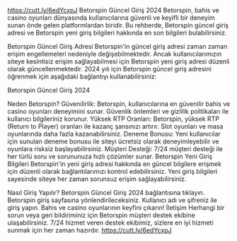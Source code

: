 https://cutt.ly/6edYcxpJ
Betorspin Güncel Giriş 2024
Betorspin, bahis ve casino oyunları dünyasında kullanıcılarına güvenli ve keyifli bir deneyim sunan önde gelen platformlardan biridir. Bu rehberde, Betorspin güncel giriş adresi ve Betorspin yeni giriş bilgileri hakkında en son bilgileri bulabilirsiniz.

Betorspin Güncel Giriş Adresi
Betorspin'in güncel giriş adresi zaman zaman erişim engellemeleri nedeniyle değişebilmektedir. Ancak kullanıcılarımızın siteye kesintisiz erişim sağlayabilmesi için Betorspin yeni giriş adresi düzenli olarak güncellenmektedir. 2024 yılı için Betorspin güncel giriş adresini öğrenmek için aşağıdaki bağlantıyı kullanabilirsiniz:

Betorspin Güncel Giriş 2024

Neden Betorspin?
Güvenilirlik: Betorspin, kullanıcılarına en güvenilir bahis ve casino oyunları deneyimini sunar. Güvenlik önlemleri ve gizlilik politikaları ile kullanıcı bilgileriniz korunur.
Yüksek RTP Oranları: Betorspin, yüksek RTP (Return to Player) oranları ile kazanç şansınızı artırır. Slot oyunları ve masa oyunlarında daha fazla kazanabilirsiniz.
Deneme Bonusu: Yeni kullanıcılar için sunulan deneme bonusu ile siteyi ücretsiz olarak deneyimleyebilir ve oyunlara risksiz başlayabilirsiniz.
Müşteri Desteği: 7/24 müşteri desteği ile her türlü soru ve sorununuza hızlı çözümler sunar.
Betorspin Yeni Giriş Bilgileri
Betorspin'in yeni giriş adresi hakkında en güncel bilgilere erişmek için düzenli olarak bağlantılarımızı kontrol edebilirsiniz. Yeni giriş bilgileri sayesinde siteye her zaman sorunsuz erişim sağlayabilirsiniz.

Nasıl Giriş Yapılır?
Betorspin Güncel Giriş 2024 bağlantısına tıklayın.
Betorspin giriş sayfasına yönlendirileceksiniz.
Kullanıcı adı ve şifreniz ile giriş yapın.
Bahis ve casino oyunlarının keyfini çıkarın!
İletişim
Herhangi bir sorun veya geri bildiriminiz için Betorspin müşteri destek ekibine ulaşabilirsiniz. 7/24 hizmet veren destek ekibimiz, sizlere en iyi hizmeti sunmak için her zaman hazırdır.
https://cutt.ly/6edYcxpJ
